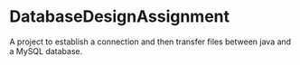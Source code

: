 # DatabaseDesignAssignment
A project to establish a connection and then transfer files between java and a MySQL database.

